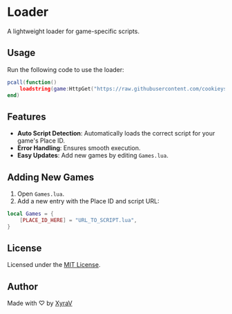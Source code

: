 # Loader

A lightweight loader for game-specific scripts.

## Usage

Run the following code to use the loader:

```lua
pcall(function()
    loadstring(game:HttpGet("https://raw.githubusercontent.com/cookieys/loader/refs/heads/main/Loader.lua"))()
end)
```

## Features

- **Auto Script Detection**: Automatically loads the correct script for your game's Place ID.
- **Error Handling**: Ensures smooth execution.
- **Easy Updates**: Add new games by editing `Games.lua`.

## Adding New Games

1. Open `Games.lua`.
2. Add a new entry with the Place ID and script URL:

```lua
local Games = {
    [PLACE_ID_HERE] = "URL_TO_SCRIPT.lua",
}
```

## License

Licensed under the [MIT License](https://mit-license.org/).

## Author

Made with ♡ by [XyraV](https://github.com/cookieys)
